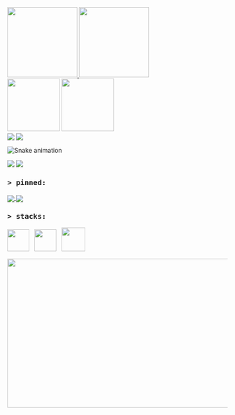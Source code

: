 <!--- comments in html --->
<!--- https://github.com/anuraghazra/github-readme-stats --->
<div>
<a href="https://github.com/edgartamasiro?tab=repositories">
<img height="160" src="https://github-readme-stats-sigma-five.vercel.app/api?username=edgartamasiro&show_icons=true&theme=vision-friendly-dark&hide_border=true&include_all_commits=true&count_private=true"/>
<img height="160" src="https://github-readme-stats-sigma-five.vercel.app/api/top-langs/?username=edgartamasiro&layout=compact&theme=vision-friendly-dark&hide_border=true"/></a>
</div>

<div>
<a href="https://github.com/edgartamasiro/edgartamasiro">
<img height="120" src="https://github-readme-stats-sigma-five.vercel.app/api/pin/?username=edgartamasiro&repo=edgartamasiro&theme=chartreuse-dark&border_color=00000000"/></a>
<a href="https://github.com/edgartamasiro/dashboard_supermarket_sales">  
<img height="120" src="https://github-readme-stats-sigma-five.vercel.app/api/pin/?username=edgartamasiro&repo=dashboard_supermarket_sales&theme=chartreuse-dark&border_color=00000000"/></a>
</div>






<div>
<a href="https://github.com/edgartamasiro/edgartamasiro">
<img align="center" src="https://github-readme-stats-sigma-five.vercel.app/api/pin/?username=edgartamasiro&repo=edgartamasiro&theme=chartreuse-dark&hide_border=true" /></a>
<a href="https://github.com/edgartamasiro/dashboard_supermarket_sales">
<img align="center" src="https://github-readme-stats-sigma-five.vercel.app/api/pin/?username=edgartamasiro&repo=dashboard_supermarket_sales&theme=chartreuse-dark&hide_border=true"/></a>
</div>

![Snake animation](https://github.com/edgartamasiro/edgartamasiro/blob/output/github-contribution-grid-snake.svg)

<div>
<a href="https://www.linkedin.com/in/edgartamasiro" target="_blank" rel="noopener noreferrer"><img src="https://img.shields.io/badge/-LinkedIn-%230e76a8?style=flat&logo=linkedin&logoColor=white"></a>
<a href="https://instagram.com/edgartamasiro" target="_blank" rel="noopener noreferrer"><img src="https://img.shields.io/badge/-Instagram-%23cc0079?style=flat&logo=instagram&logoColor=white"></a>
</div>
<p></p>

### <samp>&gt; pinned: </samp>
<!---[![Customized Card](https://github-readme-stats-sigma-five.vercel.app/api/pin?username=edgartamasiro&repo=edgartamasiro&theme=chartreuse-dark&border_color=000000)](https://github.com/edgartamasiro/edgartamasiro)
[![Customized Card](https://github-readme-stats-sigma-five.vercel.app/api/pin?username=edgartamasiro&repo=dashboard_supermarket_sales&theme=chartreuse-dark&hide_border=true)](https://github.com/edgartamasiro/dashboard_supermarket_sales)--->
<a href="https://github.com/edgartamasiro/edgartamasiro">
  <img align="center" src="https://github-readme-stats-sigma-five.vercel.app/api/pin/?username=edgartamasiro&repo=edgartamasiro&border_color=000000&theme=chartreuse-dark&hide_border=true" />
</a>
<a href="https://github.com/edgartamasiro/dashboard_supermarket_sales">
  <img align="center" src="https://github-readme-stats-sigma-five.vercel.app/api/pin/?username=edgartamasiro&repo=dashboard_supermarket_sales&border_color=000000&theme=chartreuse-dark&hide_border=true" />
</a>


### <samp>&gt; stacks: </samp>
<img src="https://cdn.jsdelivr.net/gh/devicons/devicon/icons/python/python-original.svg" width="50" height="50"/> &nbsp; <img src="https://cdn.jsdelivr.net/gh/devicons/devicon/icons/postgresql/postgresql-plain.svg" width="50" height="50"/> &nbsp; <img src="https://cdn.jsdelivr.net/gh/devicons/devicon/icons/pandas/pandas-original-wordmark.svg" width="54" height="54"/>

<div align="center">
  <img src="https://media.giphy.com/media/dWesBcTLavkZuG35MI/giphy.gif" width="530" height="340"/>
</div>

<!--- <p align="center"><img src="https://komarev.com/ghpvc/?username=edgartamasiro&style=flat&label=Profile+Views&color=2bd017" alt=""></p> --->
